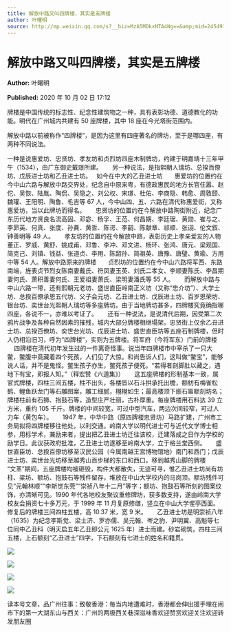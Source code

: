 ```yaml
---
title: 解放中路又叫四牌楼，其实是五牌楼
author: 叶曙明
source: http://mp.weixin.qq.com/s?__biz=MzA5MDkxNTA4Ng==&amp;mid=2454910100&amp;idx=1&amp;sn=76a45b99da44f05cd1354013677f9136&amp;chksm=87a23cf5b0d5b5e381186c6575aa64177f85f5ae032f06faf0085d1dda3a1193b744d30d48e1#rd
---
```


# 解放中路又叫四牌楼，其实是五牌楼

**Author:** 叶曙明

**Published:** 2020 年 10 月 02 日 17:12

牌楼是中国传统的标志性、纪念性建筑物之一种，具有表彰功德、道德教化的功能。明代在广州城内共建有 50 座牌楼，其中 18 座在今光塔街范围内。

解放中路以前被称作“四牌楼”，是因为这里有四座著名的牌坊，至于是哪四座，有两种不同说法。

一种是说惠爱坊、忠贤坊、孝友坊和贞烈坊四座木制牌坊，约建于明嘉靖十三年甲午（1534），由广东御史戴璟所建。      另一种说法，是指熙朝人瑞坊、总揆百僚坊、戊辰进士坊和乙丑进士坊。   如今在中大的乙丑进士坊       惠爱坊的位置约在今中山六路与解放中路交界处，纪念自中原来粤，有德政惠民的地方长官任嚣、赵佗、吴恢、陆胤、陶侃、吴隐之、刘公权、宋璟、杜佑、李商隐、韩愈、周敦颐、魏瓘、王阳明、陶鲁、毛吉等 67 人，今中山四、五、六路在清代称惠爱街，又称惠爱坊，当以此牌坊而得名。      忠贤坊的位置约在今解放中路陶街附近，纪念广东历代地方贤良名流高固、邓宓、杨孚、王范、何昌期、李廷琚、黄勋、崔与之、李昴英、何真、张度、孙蕡、黄哲、陈谔、李嗣、陈献章、祁顺、张诩、伦文叙、钟善明等 49 人。      孝友坊的位置约在今解放中路，表彰历史上孝亲爱友的人物董正、罗威、黄舒、姚成甫、邓鲁、李冲、邓文进、杨环、张鸿、唐元、梁观国、简克己、刘镇、钱益、张道贞、李用、陈韶孙、简祖英、唐豫、唐璧、黄瑜、方用中等 54 人。解放中路原来的牌楼       贞烈坊的位置约在今中山六路将军西、东路南端，旌表贞节烈女陈南妻戴氏、符凤妻玉英、刘氏二孝女、李顺妻陈氏、李昌期妻何氏、萧积善妻何氏、王爱祖妻萧氏、梁明妻潘氏等 55 人。      而解放中路与中山六路一带，还有熙朝元老坊、盛世直臣岭南正义坊（又称“忠介坊”）、大学士坊、总揆百僚承恩五代坊、父子会元坊、乙丑进士坊、戊辰进士坊、百岁恩荣坊、银台坊、奕世台光熙朝人瑞坊等多座牌坊。由于当地牌坊甚多，四牌楼究竟确指哪四座，各说不一，亦难以考证了。      还有一种说法，是说清代后期，因受第二次鸦片战争及各种自然因素的摧残，城内大部分牌楼相继塌架。忠贤街上仅余乙丑进士坊、总揆百僚坊、奕世台光坊、戊辰进士坊、盛世直臣坊等五座石制牌楼，但时人仍相沿旧习，呼为“四牌楼”，实则为五牌楼。将军府（今将军东）门前的牌楼       四牌楼在清代初年发生过的一件离奇怪事。说当年四牌楼市中宰杀了一只大鳖，鳖腹中竟藏着四个死孩，人们见了大惊。和尚告诉人们，这叫做“鳖宝”，能够说人话，并不是鬼怪。鳖生孩子亦生，鳖死孩子便死。“若得者剖脚肚以藏之，遇地下有宝，即报人知。”（释宏赞《六道集》）      这五座牌楼的形制基本一致，属官式牌楼，四柱三间五楼，柱不出头，各楼皆以石斗拱承托出檐，额枋有梅雀松鹤、鲤鱼跃龙门等石雕图案，雕工细腻，栩栩如生；最高楼顶下嵌石匾额刻坊名；牌楼柱前有石狮、抱鼓石等，造型庄严壮丽，古朴厚重。每座牌楼用石料达 39 立方米，重约 105 千斤。牌楼的中间较宽，可过中型汽车，两边次间较窄，可过人力车（黄包车）。      1947 年，中华中路（原四牌楼忠贤坊）马路扩建，广州市工务局拟将四牌楼移往他处，以利交通。岭南大学以明代进士可与近代文学博士相参，用标学术，兼励来者，提出把乙丑进士坊迁往该校，迁建落成之日作为学校的励学日。此议获政府批准，乙丑进士坊遂移至岭南大学，立于格兰堂西侧。      盛世直臣坊、总揆百僚坊移至汉民公园（今属南越王宫博物馆地）南门和西门；戊辰进士坊、奕世台光坊移至越秀山百步梯的东口和西口。移到越秀山脚的牌楼       “文革”期间，五座牌楼均被砸毁，构件大都散失，无迹可寻，惟乙丑进士坊尚有坊柱、梁坊、额坊、抱鼓石等残件留存，堆放在中山大学校内的马岗顶。额坊残件可见“元翰林顺”“李斯觉东莞”“崇祯八年十二月”等字；额坊、抱鼓石等所刻的图案纹饰，亦清晰可见。1990 年代各地校友聚议重修牌坊，获多数支持，遂由岭南大学校友会捐资七十多万元，于 1999 年 11 月复原修缮，竖立在中山大学惺亭西面。修复后的牌楼三间四柱五楼，高 10.37 米，宽 9 米。      乙丑进士坊是明崇祯八年（1635）为纪念李斯觉、梁士济、罗亦儒、吴元翰、岑之豹、尹明翼、高魁等七位同中乙丑科（明天启五年乙丑即公元 1625 年）进士而建。砂岩砌筑，四柱三间五楼，上石额刻“乙丑进士”四字，下石额刻有七进士的姓名和籍贯。

![](https://mmbiz.qpic.cn/mmbiz_jpg/PJWG74pLsMZiaBP7g17FibpHI06K4zkQOWCdER6NxJOCurR2nnxCvaROicdcPe6l6MsznL7GovvVdibthTaWppk0bA/640)

![](https://mmbiz.qpic.cn/mmbiz_jpg/PJWG74pLsMZiaBP7g17FibpHI06K4zkQOWAQicClP6OTv8YcQkYmbO9ibDQtnsyHNIKp7EmOSOMtoOoHjgfPeqsTNQ/640)

![](https://mmbiz.qpic.cn/mmbiz_jpg/PJWG74pLsMZiaBP7g17FibpHI06K4zkQOWXBfF5arZQiaiaWtkdAtAOc5JWm8sfibDPTkiamUiaJrUkgk0udSjw1mPGibw/640)

![](https://mmbiz.qpic.cn/mmbiz_jpg/PJWG74pLsMZiaBP7g17FibpHI06K4zkQOWXGH3iaoDSaiaJQ6Q1wIU5nsH9D7LS0YwaUL3PX49RhfK7ZVHRWLwSsHg/640)

读本号文章，品广州往事：致敬香港：每当内地遭难时，香港都会伸出援手埋在闹市下的第一大湖东山与西关：广州的两极西关巷深滋味香欢迎赞赏欢迎关注欢迎转发朋友圈
